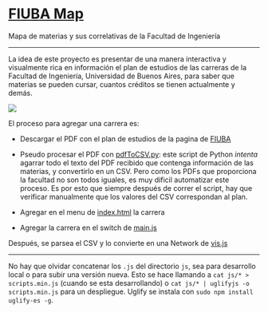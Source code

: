 # [FIUBA Map](https://fdelmazo.github.io/FIUBA-Map/)

Mapa de materias y sus correlativas de la Facultad de Ingeniería

---

La idea de este proyecto es presentar de una manera interactiva y visualmente rica en información el plan de estudios de las carreras de la Facultad de Ingeniería, Universidad de Buenos Aires, para saber que materias se pueden cursar, cuantos créditos se tienen actualmente y demás.

<a href='https://imgur.com/QkXbwFc'><img src='https://i.imgur.com/QkXbwFch.gif'></a>

El proceso para agregar una carrera es:

* Descargar el PDF con el plan de estudios de la pagina de [FIUBA](http://www.fi.uba.ar/es/grado)

* Pseudo procesar el PDF con [pdfToCSV.py](pdfToCSV.py): este script de Python *intenta* agarrar todo el texto del PDF recibido que contenga información de las materias, y convertirlo en un CSV. Pero como los PDFs que proporciona la facultad no son todos iguales, es muy dificil automatizar este proceso. Es por esto que siempre después de correr el script, hay que verificar manualmente que los valores del CSV correspondan al plan.

* Agregar en el menu de [index.html](index.html) la carrera

* Agregar la carrera en el switch de [main.js](js/main.js)

Después, se parsea el CSV y lo convierte en una Network de [vis.js](https://visjs.org/docs/network/)

---
 
No hay que olvidar concatenar los `.js` del directorio `js`, sea para desarrollo local o para subir una versión nueva. Esto se hace llamando a `cat js/* > scripts.min.js` (cuando se esta desarrollando) o `cat js/* | uglifyjs -o scripts.min.js` para un despliegue. Uglify se instala con `sudo npm install uglify-es -g`.